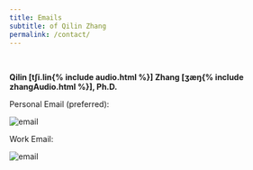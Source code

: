 ```yaml
---
title: Emails
subtitle: of Qilin Zhang
permalink: /contact/
---
```


<br>

**Qilin [tʃi.lin{% include audio.html %}] Zhang [ʒæŋ{% include zhangAudio.html %}], Ph.D.** 

Personal Email (preferred):

<i class="fa fa-envelope"></i> ![email](https://qilin-zhang.github.io/_pages/pngs/address.png "gmail-contact") 

Work Email: 

<i class="fa fa-envelope"></i> ![email](https://qilin-zhang.github.io/_pages/pngs/workEmail.png "Apple-mail-contact") 
